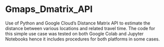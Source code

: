 # Gmaps_Dmatrix_API
Use of Python and Google Cloud’s Distance Matrix API to estimate the distance between various locations and related travel time.
The code for this simple use case was tested on both Google Colab and Jupyter Notebooks hence it includes procedures for both platforms in some cases. 
